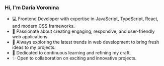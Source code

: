 ### Hi, I'm Daria Voronina

- 💻 Frontend Developer with expertise in JavaScript, TypeScript, React, and modern CSS frameworks.
- 🚀 Passionate about creating engaging, responsive, and user-friendly web applications.
- 🎨 Always exploring the latest trends in web development to bring fresh ideas to my projects.
- 🌱 Dedicated to continuous learning and refining my craft.
- ✨ Open to collaboration on exciting and innovative projects.
